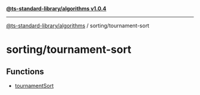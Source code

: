 [**@ts-standard-library/algorithms v1.0.4**](../../README.md)

***

[@ts-standard-library/algorithms](../../modules.md) / sorting/tournament-sort

# sorting/tournament-sort

## Functions

- [tournamentSort](functions/tournamentSort.md)
